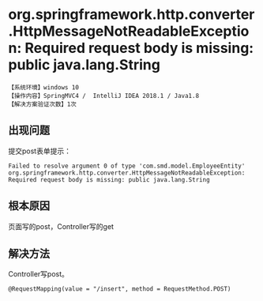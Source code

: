 # org.springframework.http.converter.HttpMessageNotReadableException: Required request body is missing: public java.lang.String
`【系统环境】windows 10`  
`【操作内容】SpringMVC4 /  IntelliJ IDEA 2018.1 / Java1.8`  
`【解决方案验证次数】1次`  
## <i class="fa fa-question-circle"></i> 出现问题
提交post表单提示：
```
Failed to resolve argument 0 of type 'com.smd.model.EmployeeEntity'
org.springframework.http.converter.HttpMessageNotReadableException: Required request body is missing: public java.lang.String
```
## <i class="fa fa-bullseye"></i> 根本原因
页面写的post，Controller写的get
## <i class="fa fa-check-circle"></i> 解决方法
Controller写post。
```
@RequestMapping(value = "/insert", method = RequestMethod.POST)
```
